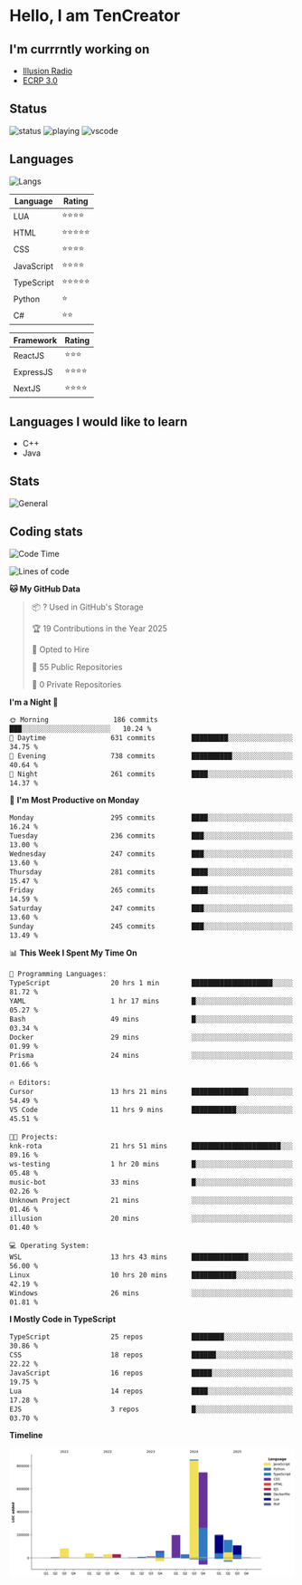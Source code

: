 # Hello, I am TenCreator

## I'm currrntly working on
- [Illusion Radio](https://illusionradio.co.uk/)
- [ECRP 3.0](http://github.com/Emerald-Coast-Roleplay/)

## Status
![status](https://api.statusbadges.me/badge/status/518334475038359555?simple=true&style=for-the-badge)
![playing](https://api.statusbadges.me/badge/playing/518334475038359555?style=for-the-badge)
![vscode](https://api.statusbadges.me/badge/vscode/518334475038359555?style=for-the-badge)

## Languages
![Langs](https://github-readme-stats.vercel.app/api/top-langs/?username=tencreator&layout=compact&theme=radical)


|Language|Rating|
|--------|------|
|LUA|⭐️⭐️⭐️⭐️|
|HTML|⭐️⭐️⭐️⭐️⭐️|
|CSS|⭐️⭐️⭐️⭐️|
|JavaScript|⭐️⭐️⭐️⭐️|
|TypeScript|⭐️⭐️⭐️⭐️⭐️|
|Python|⭐️|
|C#|⭐️⭐️ |

|Framework|Rating|
|--------|------|
|ReactJS|⭐️⭐️⭐|
|ExpressJS|⭐️⭐️⭐️⭐️|
|NextJS|⭐️⭐️⭐⭐️|

## Languages I would like to learn
- C++
- Java

## Stats
![General](https://github-readme-stats.vercel.app/api?username=tencreator&show_icons=true&theme=radical)

## Coding stats

<!--START_SECTION:waka-->
![Code Time](http://img.shields.io/badge/Code%20Time-392%20hrs%2018%20mins-blue)

![Lines of code](https://img.shields.io/badge/From%20Hello%20World%20I%27ve%20Written-1.9%20million%20lines%20of%20code-blue)

**🐱 My GitHub Data** 

> 📦 ? Used in GitHub's Storage 
 > 
> 🏆 19 Contributions in the Year 2025
 > 
> 💼 Opted to Hire
 > 
> 📜 55 Public Repositories 
 > 
> 🔑 0 Private Repositories 
 > 
**I'm a Night 🦉** 

```text
🌞 Morning                186 commits         ███░░░░░░░░░░░░░░░░░░░░░░   10.24 % 
🌆 Daytime                631 commits         █████████░░░░░░░░░░░░░░░░   34.75 % 
🌃 Evening                738 commits         ██████████░░░░░░░░░░░░░░░   40.64 % 
🌙 Night                  261 commits         ████░░░░░░░░░░░░░░░░░░░░░   14.37 % 
```
📅 **I'm Most Productive on Monday** 

```text
Monday                   295 commits         ████░░░░░░░░░░░░░░░░░░░░░   16.24 % 
Tuesday                  236 commits         ███░░░░░░░░░░░░░░░░░░░░░░   13.00 % 
Wednesday                247 commits         ███░░░░░░░░░░░░░░░░░░░░░░   13.60 % 
Thursday                 281 commits         ████░░░░░░░░░░░░░░░░░░░░░   15.47 % 
Friday                   265 commits         ████░░░░░░░░░░░░░░░░░░░░░   14.59 % 
Saturday                 247 commits         ███░░░░░░░░░░░░░░░░░░░░░░   13.60 % 
Sunday                   245 commits         ███░░░░░░░░░░░░░░░░░░░░░░   13.49 % 
```


📊 **This Week I Spent My Time On** 

```text
💬 Programming Languages: 
TypeScript               20 hrs 1 min        ████████████████████░░░░░   81.72 % 
YAML                     1 hr 17 mins        █░░░░░░░░░░░░░░░░░░░░░░░░   05.27 % 
Bash                     49 mins             █░░░░░░░░░░░░░░░░░░░░░░░░   03.34 % 
Docker                   29 mins             ░░░░░░░░░░░░░░░░░░░░░░░░░   01.99 % 
Prisma                   24 mins             ░░░░░░░░░░░░░░░░░░░░░░░░░   01.66 % 

🔥 Editors: 
Cursor                   13 hrs 21 mins      ██████████████░░░░░░░░░░░   54.49 % 
VS Code                  11 hrs 9 mins       ███████████░░░░░░░░░░░░░░   45.51 % 

🐱‍💻 Projects: 
knk-rota                 21 hrs 51 mins      ██████████████████████░░░   89.16 % 
ws-testing               1 hr 20 mins        █░░░░░░░░░░░░░░░░░░░░░░░░   05.48 % 
music-bot                33 mins             █░░░░░░░░░░░░░░░░░░░░░░░░   02.26 % 
Unknown Project          21 mins             ░░░░░░░░░░░░░░░░░░░░░░░░░   01.46 % 
illusion                 20 mins             ░░░░░░░░░░░░░░░░░░░░░░░░░   01.40 % 

💻 Operating System: 
WSL                      13 hrs 43 mins      ██████████████░░░░░░░░░░░   56.00 % 
Linux                    10 hrs 20 mins      ███████████░░░░░░░░░░░░░░   42.19 % 
Windows                  26 mins             ░░░░░░░░░░░░░░░░░░░░░░░░░   01.81 % 
```

**I Mostly Code in TypeScript** 

```text
TypeScript               25 repos            ████████░░░░░░░░░░░░░░░░░   30.86 % 
CSS                      18 repos            ██████░░░░░░░░░░░░░░░░░░░   22.22 % 
JavaScript               16 repos            █████░░░░░░░░░░░░░░░░░░░░   19.75 % 
Lua                      14 repos            ████░░░░░░░░░░░░░░░░░░░░░   17.28 % 
EJS                      3 repos             █░░░░░░░░░░░░░░░░░░░░░░░░   03.70 % 
```



**Timeline**

![Lines of Code chart](https://raw.githubusercontent.com/tencreator/tencreator/main/assets/bar_graph.png)


<!--END_SECTION:waka-->

